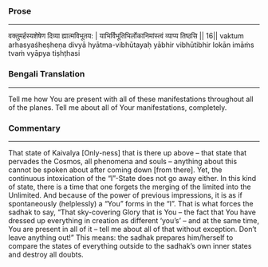 ### Prose 
 --- 
वक्तुमर्हस्यशेषेण दिव्या ह्यात्मविभूतय: |
याभिर्विभूतिभिर्लोकानिमांस्त्वं व्याप्य तिष्ठसि || 16||
vaktum arhasyaśheṣheṇa divyā hyātma-vibhūtayaḥ
yābhir vibhūtibhir lokān imāṁs tvaṁ vyāpya tiṣhṭhasi

### Bengali Translation 
 --- 
Tell me how You are present with all of these manifestations throughout all of the planes. Tell me about all of Your manifestations, completely.

### Commentary 
 --- 
That state of Kaivalya [Only-ness] that is there up above – that state that pervades the Cosmos, all phenomena and souls – anything about this cannot be spoken about after coming down [from there]. Yet, the continuous intoxication of the “I”-State does not go away either. In this kind of state, there is a time that one forgets the merging of the limited into the Unlimited. And because of the power of previous impressions, it is as if spontaneously (helplessly) a “You” forms in the “I”. That is what forces the sadhak to say, “That sky-covering Glory that is You – the fact that You have dressed up everything in creation as different ‘you’s’ – and at the same time, You are present in all of it – tell me about all of that without exception. Don’t leave anything out!” This means: the sadhak prepares him/herself to compare the states of everything outside to the sadhak’s own inner states and destroy all doubts.